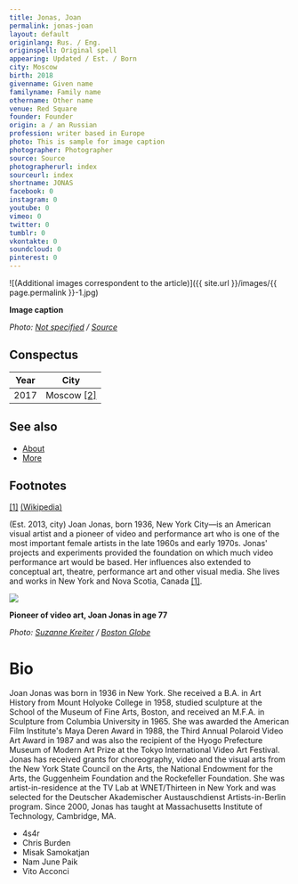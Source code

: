 ```yaml
---
title: Jonas, Joan
permalink: jonas-joan
layout: default
originlang: Rus. / Eng.
originspell: Original spell
appearing: Updated / Est. / Born
city: Moscow
birth: 2018
givenname: Given name
familyname: Family name
othername: Other name
venue: Red Square
founder: Founder
origin: a / an Russian
profession: writer based in Europe
photo: This is sample for image caption
photographer: Photographer
source: Source
photographerurl: index
sourceurl: index
shortname: JONAS
facebook: 0
instagram: 0
youtube: 0
vimeo: 0
twitter: 0
tumblr: 0
vkontakte: 0
soundcloud: 0
pinterest: 0
---
```


![(Additional images correspondent to the article)]({{ site.url }}/images/{{ page.permalink }}-1.jpg)

**Image caption**

*Photo: [Not specified](index) / [Source](index)*

## Сonspectus

|Year|City|
|-|-|
|2017|Moscow <span id="a2">[\[2\]](#f2)</span>|

## See also

+ [About](index)
+ [More](index)

## Footnotes

[[1]](#a1) <span id="f1"></span> [(Wikipedia)](index)

(Est. 2013, city) Joan Jonas, born 1936, New York City—is an American visual artist and a pioneer of video and performance art who is one of the most important female artists in the late 1960s and early 1970s. Jonas' projects and experiments provided the foundation on which much video performance art would be based. Her influences also extended to conceptual art, theatre, performance art and other visual media. She lives and works in New York and Nova Scotia, Canada <span id="a1">[\[1\]](#f1)</span>.

![](/encyclopedia/images/jonas.jpg)

**Pioneer of video art, Joan Jonas in age 77**

*Photo: [Suzanne Kreiter](index) / [Boston Globe](index)*

# Bio

Joan Jonas was born in 1936 in New York. She received a B.A. in Art History from Mount Holyoke College in 1958, studied sculpture at the School of the Museum of Fine Arts, Boston, and received an M.F.A. in Sculpture from Columbia University in 1965. She was awarded the American Film Institute's Maya Deren Award in 1988, the Third Annual Polaroid Video Art Award in 1987 and was also the recipient of the Hyogo Prefecture Museum of Modern Art Prize at the Tokyo International Video Art Festival. Jonas has received grants for choreography, video and the visual arts from the New York State Council on the Arts, the National Endowment for the Arts, the Guggenheim Foundation and the Rockefeller Foundation. She was artist-in-residence at the TV Lab at WNET/Thirteen in New York and was selected for the Deutscher Akademischer Austauschdienst Artists-in-Berlin program. Since 2000, Jonas has taught at Massachusetts Institute of Technology, Cambridge, MA.

+ 4s4r
+ Chris Burden
+ Misak Samokatjan
+ Nam June Paik
+ Vito Acconci
